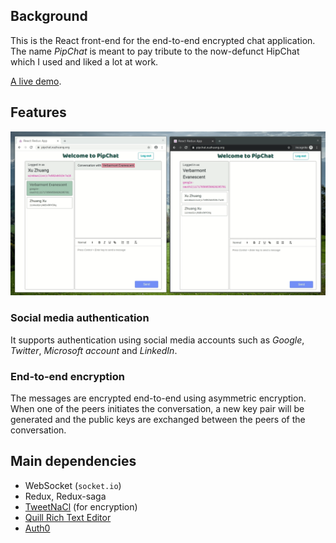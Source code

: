 ## Background
This is the React front-end for the end-to-end encrypted chat application. The name *PipChat* is meant to pay tribute to the now-defunct HipChat which I used and liked a lot at work.

[A live demo](https://pipchat.xuzhuang.org).
## Features
![GIF demo](docs/pipchat.gif?raw=true "GIF demo")
### Social media authentication
It supports authentication using social media accounts such as *Google*, *Twitter*, *Microsoft account* and *LinkedIn*.
### End-to-end encryption
The messages are encrypted end-to-end using asymmetric encryption. When one of the peers initiates the conversation, a new key pair will be generated and the public keys are exchanged between the peers of the conversation.
## Main dependencies
* WebSocket (`socket.io`)
* Redux, Redux-saga
* [TweetNaCl](https://tweetnacl.js.org/) (for encryption)
* [Quill Rich Text Editor](https://quilljs.com/)
* [Auth0](https://auth0.com/)
